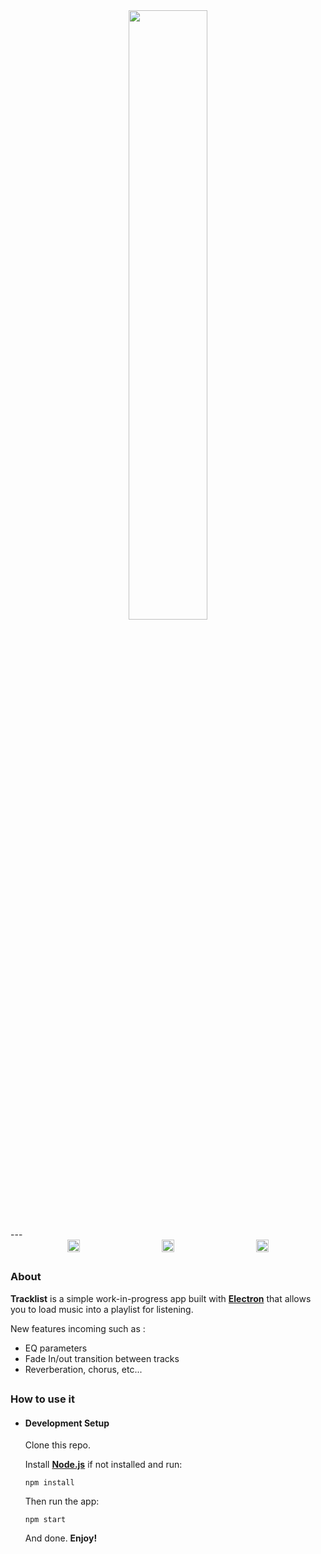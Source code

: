 <div align="center">
<img src="https://i.ibb.co/QjSHzMX/tracklist.png" style="width:50%">
</div>
---
<div align="center" style="display:flex;justify-content:space-evenly">
<img src="https://i.ibb.co/JrjRZxk/github1.png" style="width:20%">
<img src="https://i.ibb.co/p1jCKFm/github2.png" style="width:20%">
<img src="https://i.ibb.co/M2b3s0g/github3.png" style="width:20%">
</div>

## 

### About

**Tracklist** is a simple work-in-progress app built with <a href="https://electronjs.org" target="_blank"> **Electron**</a> that allows you to load music into a playlist for listening.

New features incoming such as : 
- EQ parameters
- Fade In/out transition between tracks
- Reverberation, chorus, etc...

## 

### How to use it

- #### Development Setup

	Clone this repo.

	Install <a target="_blank" href="https://nodejs.org/">**Node.js**</a> if not installed and run:

	`npm install`

	Then run the app:
	
	`npm start`
	
	And done. **Enjoy!**

